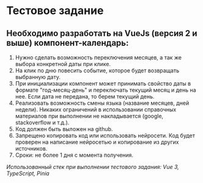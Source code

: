 # Тестовое задание

## Необходимо разработать на VueJs (версия 2 и выше) компонент-календарь:

1. Нужно сделать возможность переключения месяцев, а так же выбора конкретной даты при клике.
1. На клик по дню повесить событие, которое будет возвращать выбранную дату.
1. При инициализации компонент может принимать свойство даты в формате "год-месяц-день" и переключать текущий месяц и день на нее. Если дата не передана, то берем текущий день.
1. Реализовать возможность смены языка (название месяцев, дней недели).
   Никаких ограничений в использовании справочных материалов при выполнении не накладывается (google, stackoverflow и т.д.).
1. Код должен быть выложен на github.
1. Запрещено копировать код или использовать нейросети. Код будет проверен на написание нейросетью и копирование из других источников.
1. Сроки: не более 1 дня с момента получения.

_Использованный стек при выполнении тестового задания: Vue 3, TypeScript, Pinia_
